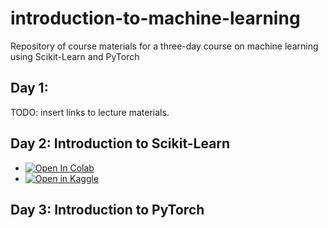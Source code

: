 # introduction-to-machine-learning
Repository of course materials for a three-day course on machine learning using Scikit-Learn and PyTorch

## Day 1: 

TODO: insert links to lecture materials.

## Day 2: Introduction to Scikit-Learn

* <a href="https://colab.research.google.com/github/davidrpugh/introduction-to-machine-learning/blob/main/notebooks/introduction-to-sklearn.ipynb" target="_parent"><img src="https://colab.research.google.com/assets/colab-badge.svg" alt="Open In Colab"/></a>
* <a href="https://kaggle.com/kernels/welcome?src=https://github/davidrpugh/introduction-to-machine-learning/blob/main/notebooks/introduction-to-sklearn.ipynb"><img src="https://kaggle.com/static/images/open-in-kaggle.svg" alt="Open in Kaggle" /></a>

## Day 3: Introduction to PyTorch
